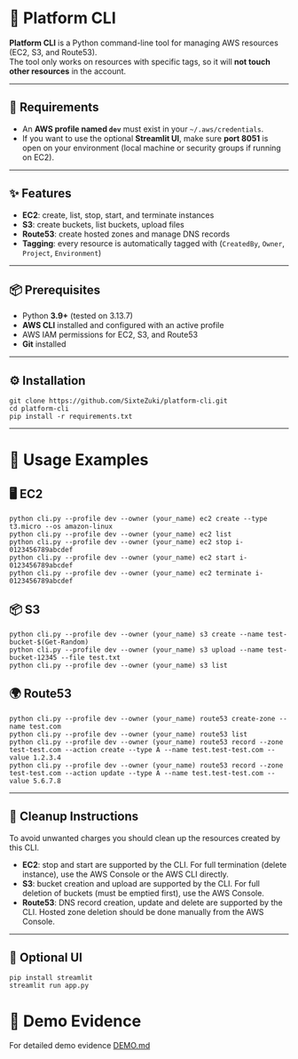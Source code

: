 # 📌 Platform CLI

**Platform CLI** is a Python command-line tool for managing AWS resources (EC2, S3, and Route53).  
The tool only works on resources with specific tags, so it will **not touch other resources** in the account.

---

## 🔑 Requirements
- An **AWS profile named `dev`** must exist in your `~/.aws/credentials`.  
- If you want to use the optional **Streamlit UI**, make sure **port 8051** is open on your environment (local machine or security groups if running on EC2).  

---

## ✨ Features
- **EC2**: create, list, stop, start, and terminate instances  
- **S3**: create buckets, list buckets, upload files  
- **Route53**: create hosted zones and manage DNS records  
- **Tagging**: every resource is automatically tagged with (`CreatedBy`, `Owner`, `Project`, `Environment`)  

---

## 📦 Prerequisites
- Python **3.9+** (tested on 3.13.7)  
- **AWS CLI** installed and configured with an active profile  
- AWS IAM permissions for EC2, S3, and Route53  
- **Git** installed  

---

## ⚙️ Installation
```
git clone https://github.com/SixteZuki/platform-cli.git
cd platform-cli
pip install -r requirements.txt
```

---

# 🚀 Usage Examples
## 🖥 EC2
```
python cli.py --profile dev --owner (your_name) ec2 create --type t3.micro --os amazon-linux
python cli.py --profile dev --owner (your_name) ec2 list
python cli.py --profile dev --owner (your_name) ec2 stop i-0123456789abcdef
python cli.py --profile dev --owner (your_name) ec2 start i-0123456789abcdef
python cli.py --profile dev --owner (your_name) ec2 terminate i-0123456789abcdef
```
## 📦 S3
```
python cli.py --profile dev --owner (your_name) s3 create --name test-bucket-$(Get-Random)
python cli.py --profile dev --owner (your_name) s3 upload --name test-bucket-12345 --file test.txt
python cli.py --profile dev --owner (your_name) s3 list
```
## 🌍 Route53
```
python cli.py --profile dev --owner (your_name) route53 create-zone --name test.com
python cli.py --profile dev --owner (your_name) route53 list
python cli.py --profile dev --owner (your_name) route53 record --zone test-test.com --action create --type A --name test.test-test.com --value 1.2.3.4
python cli.py --profile dev --owner (your_name) route53 record --zone test-test.com --action update --type A --name test.test-test.com --value 5.6.7.8
```

---

## 🧹 Cleanup Instructions
To avoid unwanted charges you should clean up the resources created by this CLI.

- **EC2**: stop and start are supported by the CLI. For full termination (delete instance), use the AWS Console or the AWS CLI directly.
- **S3**: bucket creation and upload are supported by the CLI. For full deletion of buckets (must be emptied first), use the AWS Console.
- **Route53**: DNS record creation, update and delete are supported by the CLI. Hosted zone deletion should be done manually from the AWS Console.

---

## 🎨 Optional UI
```
pip install streamlit
streamlit run app.py
```
# 📂 Demo Evidence

For detailed demo evidence [DEMO.md](https://github.com/SixteZuki/platform-cli/blob/main/DEMO.md)
